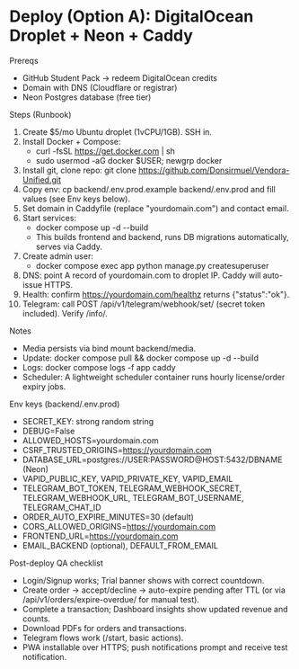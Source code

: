# Deploy (Option A): DigitalOcean Droplet + Neon + Caddy

Prereqs
- GitHub Student Pack → redeem DigitalOcean credits
- Domain with DNS (Cloudflare or registrar)
- Neon Postgres database (free tier)

Steps (Runbook)
1) Create $5/mo Ubuntu droplet (1vCPU/1GB). SSH in.
2) Install Docker + Compose:
   - curl -fsSL https://get.docker.com | sh
   - sudo usermod -aG docker $USER; newgrp docker
3) Install git, clone repo: git clone https://github.com/Donsirmuel/Vendora-Unified.git
4) Copy env: cp backend/.env.prod.example backend/.env.prod and fill values (see Env keys below).
5) Set domain in Caddyfile (replace "yourdomain.com") and contact email.
6) Start services:
   - docker compose up -d --build
   - This builds frontend and backend, runs DB migrations automatically, serves via Caddy.
7) Create admin user:
   - docker compose exec app python manage.py createsuperuser
8) DNS: point A record of yourdomain.com to droplet IP. Caddy will auto-issue HTTPS.
9) Health: confirm https://yourdomain.com/healthz returns {"status":"ok"}.
10) Telegram: call POST /api/v1/telegram/webhook/set/ (secret token included). Verify /info/.

Notes
- Media persists via bind mount backend/media.
- Update: docker compose pull && docker compose up -d --build
- Logs: docker compose logs -f app caddy
- Scheduler: A lightweight scheduler container runs hourly license/order expiry jobs.

Env keys (backend/.env.prod)
- SECRET_KEY: strong random string
- DEBUG=False
- ALLOWED_HOSTS=yourdomain.com
- CSRF_TRUSTED_ORIGINS=https://yourdomain.com
- DATABASE_URL=postgres://USER:PASSWORD@HOST:5432/DBNAME (Neon)
- VAPID_PUBLIC_KEY, VAPID_PRIVATE_KEY, VAPID_EMAIL
- TELEGRAM_BOT_TOKEN, TELEGRAM_WEBHOOK_SECRET, TELEGRAM_WEBHOOK_URL, TELEGRAM_BOT_USERNAME, TELEGRAM_CHAT_ID
- ORDER_AUTO_EXPIRE_MINUTES=30 (default)
- CORS_ALLOWED_ORIGINS=https://yourdomain.com
- FRONTEND_URL=https://yourdomain.com
- EMAIL_BACKEND (optional), DEFAULT_FROM_EMAIL

Post-deploy QA checklist
- Login/Signup works; Trial banner shows with correct countdown.
- Create order → accept/decline → auto-expire pending after TTL (or via /api/v1/orders/expire-overdue/ for manual test).
- Complete a transaction; Dashboard insights show updated revenue and counts.
- Download PDFs for orders and transactions.
- Telegram flows work (/start, basic actions).
- PWA installable over HTTPS; push notifications prompt and receive test notification.
